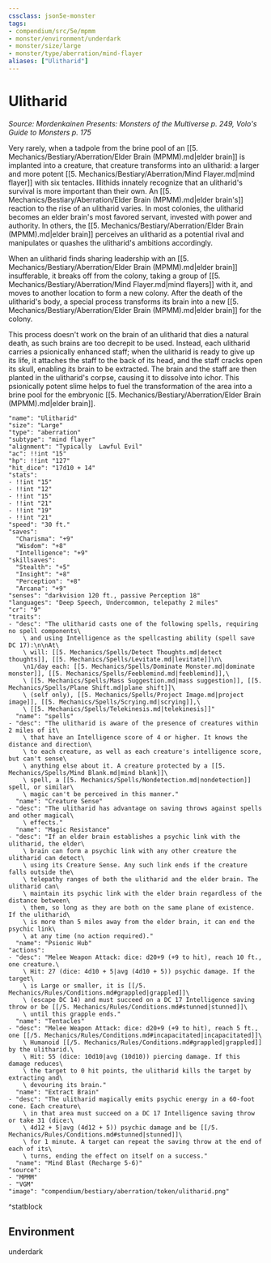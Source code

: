```yaml
---
cssclass: json5e-monster
tags:
- compendium/src/5e/mpmm
- monster/environment/underdark
- monster/size/large
- monster/type/aberration/mind-flayer
aliases: ["Ulitharid"]
---
```

# Ulitharid
*Source: Mordenkainen Presents: Monsters of the Multiverse p. 249, Volo's Guide to Monsters p. 175*  

Very rarely, when a tadpole from the brine pool of an [[5. Mechanics/Bestiary/Aberration/Elder Brain (MPMM).md|elder brain]] is implanted into a creature, that creature transforms into an ulitharid: a larger and more potent [[5. Mechanics/Bestiary/Aberration/Mind Flayer.md|mind flayer]] with six tentacles. Illithids innately recognize that an ulitharid's survival is more important than their own. An [[5. Mechanics/Bestiary/Aberration/Elder Brain (MPMM).md|elder brain's]] reaction to the rise of an ulitharid varies. In most colonies, the ulitharid becomes an elder brain's most favored servant, invested with power and authority. In others, the [[5. Mechanics/Bestiary/Aberration/Elder Brain (MPMM).md|elder brain]] perceives an ulitharid as a potential rival and manipulates or quashes the ulitharid's ambitions accordingly.

When an ulitharid finds sharing leadership with an [[5. Mechanics/Bestiary/Aberration/Elder Brain (MPMM).md|elder brain]] insufferable, it breaks off from the colony, taking a group of [[5. Mechanics/Bestiary/Aberration/Mind Flayer.md|mind flayers]] with it, and moves to another location to form a new colony. After the death of the ulitharid's body, a special process transforms its brain into a new [[5. Mechanics/Bestiary/Aberration/Elder Brain (MPMM).md|elder brain]] for the colony.

This process doesn't work on the brain of an ulitharid that dies a natural death, as such brains are too decrepit to be used. Instead, each ulitharid carries a psionically enhanced staff; when the ulitharid is ready to give up its life, it attaches the staff to the back of its head, and the staff cracks open its skull, enabling its brain to be extracted. The brain and the staff are then planted in the ulitharid's corpse, causing it to dissolve into ichor. This psionically potent slime helps to fuel the transformation of the area into a brine pool for the embryonic [[5. Mechanics/Bestiary/Aberration/Elder Brain (MPMM).md|elder brain]].

```statblock
"name": "Ulitharid"
"size": "Large"
"type": "aberration"
"subtype": "mind flayer"
"alignment": "Typically  Lawful Evil"
"ac": !!int "15"
"hp": !!int "127"
"hit_dice": "17d10 + 14"
"stats":
- !!int "15"
- !!int "12"
- !!int "15"
- !!int "21"
- !!int "19"
- !!int "21"
"speed": "30 ft."
"saves":
  "Charisma": "+9"
  "Wisdom": "+8"
  "Intelligence": "+9"
"skillsaves":
  "Stealth": "+5"
  "Insight": "+8"
  "Perception": "+8"
  "Arcana": "+9"
"senses": "darkvision 120 ft., passive Perception 18"
"languages": "Deep Speech, Undercommon, telepathy 2 miles"
"cr": "9"
"traits":
- "desc": "The ulitharid casts one of the following spells, requiring no spell components\
    \ and using Intelligence as the spellcasting ability (spell save DC 17):\n\nAt\
    \ will: [[5. Mechanics/Spells/Detect Thoughts.md|detect thoughts]], [[5. Mechanics/Spells/Levitate.md|levitate]]\n\
    \n1/day each: [[5. Mechanics/Spells/Dominate Monster.md|dominate monster]], [[5. Mechanics/Spells/Feeblemind.md|feeblemind]],\
    \ [[5. Mechanics/Spells/Mass Suggestion.md|mass suggestion]], [[5. Mechanics/Spells/Plane Shift.md|plane shift]]\
    \ (self only), [[5. Mechanics/Spells/Project Image.md|project image]], [[5. Mechanics/Spells/Scrying.md|scrying]],\
    \ [[5. Mechanics/Spells/Telekinesis.md|telekinesis]]"
  "name": "spells"
- "desc": "The ulitharid is aware of the presence of creatures within 2 miles of it\
    \ that have an Intelligence score of 4 or higher. It knows the distance and direction\
    \ to each creature, as well as each creature's intelligence score, but can't sense\
    \ anything else about it. A creature protected by a [[5. Mechanics/Spells/Mind Blank.md|mind blank]]\
    \ spell, a [[5. Mechanics/Spells/Nondetection.md|nondetection]] spell, or similar\
    \ magic can't be perceived in this manner."
  "name": "Creature Sense"
- "desc": "The ulitharid has advantage on saving throws against spells and other magical\
    \ effects."
  "name": "Magic Resistance"
- "desc": "If an elder brain establishes a psychic link with the ulitharid, the elder\
    \ brain can form a psychic link with any other creature the ulitharid can detect\
    \ using its Creature Sense. Any such link ends if the creature falls outside the\
    \ telepathy ranges of both the ulitharid and the elder brain. The ulitharid can\
    \ maintain its psychic link with the elder brain regardless of the distance between\
    \ them, so long as they are both on the same plane of existence. If the ulitharid\
    \ is more than 5 miles away from the elder brain, it can end the psychic link\
    \ at any time (no action required)."
  "name": "Psionic Hub"
"actions":
- "desc": "Melee Weapon Attack: dice: d20+9 (+9 to hit), reach 10 ft., one creature.\
    \ Hit: 27 (dice: 4d10 + 5|avg (4d10 + 5)) psychic damage. If the target\
    \ is Large or smaller, it is [[/5. Mechanics/Rules/Conditions.md#grappled|grappled]]\
    \ (escape DC 14) and must succeed on a DC 17 Intelligence saving throw or be [[/5. Mechanics/Rules/Conditions.md#stunned|stunned]]\
    \ until this grapple ends."
  "name": "Tentacles"
- "desc": "Melee Weapon Attack: dice: d20+9 (+9 to hit), reach 5 ft., one [[/5. Mechanics/Rules/Conditions.md#incapacitated|incapacitated]]\
    \ Humanoid [[/5. Mechanics/Rules/Conditions.md#grappled|grappled]] by the ulitharid.\
    \ Hit: 55 (dice: 10d10|avg (10d10)) piercing damage. If this damage reduces\
    \ the target to 0 hit points, the ulitharid kills the target by extracting and\
    \ devouring its brain."
  "name": "Extract Brain"
- "desc": "The ulitharid magically emits psychic energy in a 60-foot cone. Each creature\
    \ in that area must succeed on a DC 17 Intelligence saving throw or take 31 (dice:\
    \ 4d12 + 5|avg (4d12 + 5)) psychic damage and be [[/5. Mechanics/Rules/Conditions.md#stunned|stunned]]\
    \ for 1 minute. A target can repeat the saving throw at the end of each of its\
    \ turns, ending the effect on itself on a success."
  "name": "Mind Blast (Recharge 5-6)"
"source":
- "MPMM"
- "VGM"
"image": "compendium/bestiary/aberration/token/ulitharid.png"
```
^statblock

## Environment

underdark